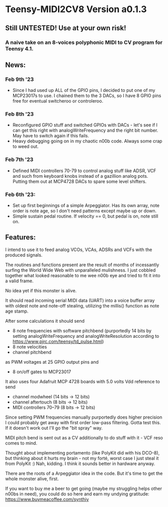 # Teensy-MIDI2CV8 Version a0.1.3
## Still UNTESTED! Use at your own risk!
### A naive take on an 8-voices polyphonic MIDI to CV program for Teensy 4.1. 

## News:

### Feb 9th '23

- Since I had used up ALL of the GPIO pins, I decided to put one of my MCP23017s to use. I chained them to the 3 DACs, so I have 8 GPIO pins free for eventual switcheroo or controleroo.

### Feb 8th '23

- Reconfigured GPIO stuff and switched GPIOs with DACs - let's see if I can get this right with analogWriteFrequency and the right bit number. May have to switch again if this fails.
- Heavy debugging going on in my chaotic n00b code. Always some crap to weed out.

### Feb 7th '23

- Defined MIDI controllers 70-79 to control analog stuff like ADSR, VCF and such from keyboard knobs instead of a gazillion analog pots. Putting them out at MCP4728 DACs to spare some level shifters.

### Feb 6th '23:

- Set up first beginnings of a simple Arpeggiator. Has its own array, note order is note age, so I don't need patterns except maybe up or down.
- Simple sustain pedal routine. If velocity == 0, but pedal is on, note still on.

## Features:

I intend to use it to feed analog VCOs, VCAs, ADSRs and VCFs with the produced signals.

The routines and functions present are the result of months of incessantly surfing the World Wide Web with unparalleled mulishness. I just cobbled together what looked reasonable to me wee n00b eye and tried to fit it into a valid frame.

No idea yet if this monster is alive.

It should read incoming serial MIDI data (UART) into a voice buffer array with oldest note and note-off stealing, utilizing the millis() function as note age stamp.

After some calculations it should send

- 8 note frequencies with software pitchbend (purportedly 14 bits by setting analogWriteFrequency and analogWriteResolution according to https://www.pjrc.com/teensy/td_pulse.html)
- 8 note velocities 
- channel pitchbend

as PWM voltages at 25 GPIO output pins and

- 8 on/off gates to MCP23017

It also uses four Adafruit MCP 4728 boards with 5.0 volts Vdd reference to send 

- channel modwheel (14 bits -> 12 bits)
- channel aftertouch (8 bits -> 12 bits)
- MIDI controllers 70–79 (8 bits -> 12 bits)

Since setting PWM frequencies manually purportedly does higher precision I could probably get away with first order low-pass filtering. Gotta test this. If it doesn't work out I'll go the "bit spray" way. 

MIDI pitch bend is sent out as a CV additionally to do stuff with it - VCF reso comes to mind.

Thought about implementing portamento (like PolyKit did with his DCO-8), but thinking about it hurts my brain - not my forté, worst case I just steal it from PolyKit :) Nah, kidding. I think it sounds better in hardware anyway.

There are the roots of a Arpeggiator idea in the code. But it's time to get the whole monster alive, first.

If you want to buy me a beer to get going (maybe my struggling helps other n00bs in need), you could do so here and earn my undying gratitude: https://www.buymeacoffee.com/synthiy

